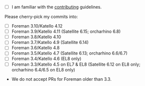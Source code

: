 
* [ ] I am familiar with the [contributing](https://github.com/theforeman/foreman-documentation/blob/master/CONTRIBUTING.md) guidelines.

Please cherry-pick my commits into:

* [ ] Foreman 3.10/Katello 4.12
* [ ] Foreman 3.9/Katello 4.11 (Satellite 6.15; orcharhino 6.8)
* [ ] Foreman 3.8/Katello 4.10
* [ ] Foreman 3.7/Katello 4.9 (Satellite 6.14)
* [ ] Foreman 3.6/Katello 4.8
* [ ] Foreman 3.5/Katello 4.7 (Satellite 6.13; orcharhino 6.6/6.7)
* [ ] Foreman 3.4/Katello 4.6 (EL8 only)
* [ ] Foreman 3.3/Katello 4.5 on EL7 & EL8 (Satellite 6.12 on EL8 only; orcharhino 6.4/6.5 on EL8 only)
* We do not accept PRs for Foreman older than 3.3.
